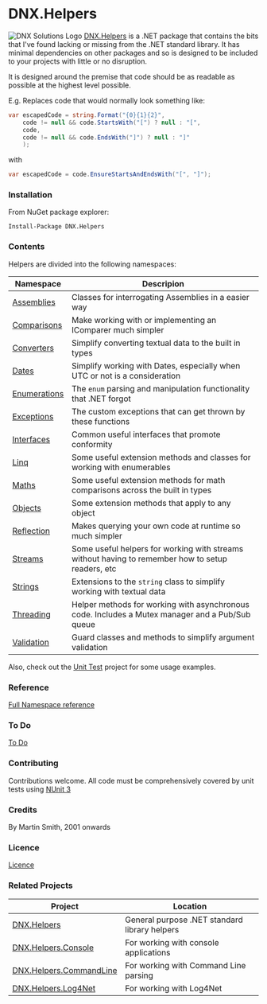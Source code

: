 # DNX.Helpers

![DNX Solutions Logo](http://dnx-solutions.co.uk/favicon-32x32.png)
[DNX.Helpers](http://github.com/martinsmith1968/DNX.Helpers) is a .NET package that contains the bits that I've found lacking or missing from the .NET standard library. It has minimal dependencies on other packages and so is designed to be included to your projects with little or no disruption.

It is designed around the premise that code should be as readable as possible at the highest level possible.

E.g. Replaces code that would normally look something like:
```csharp
var escapedCode = string.Format("{0}{1}{2}",
    code != null && code.StartsWith("[") ? null : "[",
    code,
    code != null && code.EndsWith("]") ? null : "]"
    );
```

with

```csharp
var escapedCode = code.EnsureStartsAndEndsWith("[", "]");
```

### Installation

From NuGet package explorer:

`Install-Package DNX.Helpers`

### Contents

Helpers are divided into the following namespaces:

| Namespace | Descripion |
| --- | --- |
| [Assemblies](Docs/Assemblies.md) | Classes for interrogating Assemblies in a easier way |
| [Comparisons](Docs/Comparisons.md) | Make working with or implementing an IComparer much simpler |
| [Converters](Docs/Converters.md) | Simplify converting textual data to the built in types |
| [Dates](Docs/Dates.md) | Simplify working with Dates, especially when UTC or not is a consideration |
| [Enumerations](Docs/Enumerations.md) | The `enum` parsing and manipulation functionality that .NET forgot |
| [Exceptions](Docs/Exceptions.md) | The custom exceptions that can get thrown by these functions |
| [Interfaces](Docs/Interfaces.md) | Common useful interfaces that promote conformity |
| [Linq](Docs/Linq.md) | Some useful extension methods and classes for working with enumerables |
| [Maths](Docs/Maths.md) | Some useful extension methods for math comparisons across the built in types |
| [Objects](Docs/Objects.md) | Some extension methods that apply to any object |
| [Reflection](Docs/Reflection.md) | Makes querying your own code at runtime so much simpler |
| [Streams](Docs/Streams.md) | Some useful helpers for working with streams without having to remember how to setup readers, etc |
| [Strings](Docs/Strings.md) | Extensions to the `string` class to simplify working with textual data |
| [Threading](Docs/Threading.md) | Helper methods for working with asynchronous code. Includes a Mutex manager and a Pub/Sub queue |
| [Validation](Docs/Validation.md) | Guard classes and methods to simplify argument validation |

Also, check out the [Unit Test](Test.DNX.Helpers) project for some usage examples.

### Reference

[Full Namespace reference](Reference/reference.md)

### To Do

[To Do](todo.md)

### Contributing

Contributions welcome. All code must be comprehensively covered by unit tests using [NUnit 3](http://www.nunit.org)

### Credits

By Martin Smith, 2001 onwards

### Licence

[Licence](licence.txt)

### Related Projects

| Project | Location |
| --- | --- |
| [DNX.Helpers](http://github.com/martinsmith1968/DNX.Helpers) | General purpose .NET standard library helpers |
| [DNX.Helpers.Console](http://github.com/martinsmith1968/DNX.Helpers.Console) | For working with console applications |
| [DNX.Helpers.CommandLine](http://github.com/martinsmith1968/DNX.Helpers.Console) | For working with Command Line parsing |
| [DNX.Helpers.Log4Net](http://github.com/martinsmith1968/DNX.Helpers.Log4Net) | For working with Log4Net |
